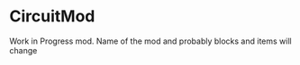 CircuitMod
==========

Work in Progress mod. Name of the mod and probably blocks and items will change
